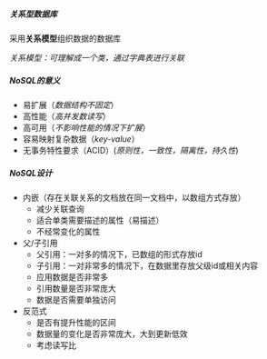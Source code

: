 ##### 关系型数据库

采用**关系模型**组织数据的数据库

_关系模型：可理解成一个类，通过字典表进行关联_

##### NoSQL的意义

- 易扩展（_数据结构不固定_）
- 高性能（_高并发数读写_）
- 高可用（_不影响性能的情况下扩展_）
- 容易映射复杂数据（_key-value_）
- 无事务特性要求（ACID）(_原则性，一致性，隔离性，持久性_)

##### NoSQL设计

- 内嵌（存在关联关系的文档放在同一文档中，以数组方式存放）
    - 减少关联查询
    - 适合单类需要描述的属性（易描述）
    - 不经常变化的属性
- 父/子引用
    - 父引用：一对多的情况下，已数组的形式存放id
    - 子引用：一对非常多的情况下，在数据里存放父级id或相关内容
    - 应用数据是否非常多
    - 引用数量是否非常庞大
    - 数据是否需要单独访问
- 反范式
    - 是否有提升性能的区间
    - 数据量的变化是否非常庞大，大到更新低效
    - 考虑读写比

